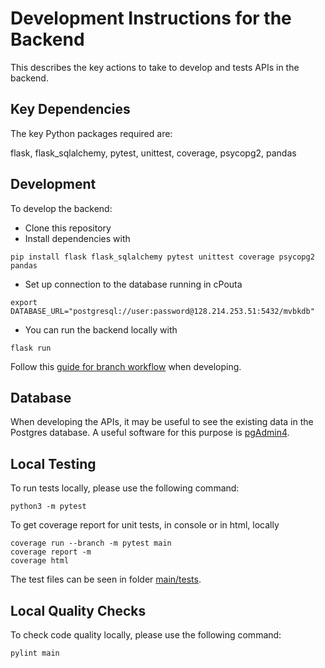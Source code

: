 # Development Instructions for the Backend

This describes the key actions to take to develop and tests APIs in the backend.

## Key Dependencies

The key Python packages required are:

flask, flask_sqlalchemy, pytest, unittest, coverage, psycopg2, pandas

## Development

To develop the backend:
* Clone this repository
* Install dependencies with

```
pip install flask flask_sqlalchemy pytest unittest coverage psycopg2 pandas
```

* Set up connection to the database running in cPouta
```
export DATABASE_URL="postgresql://user:password@128.214.253.51:5432/mvbkdb"
```

* You can run the backend locally with

```
flask run
```

Follow this [guide for branch workflow](https://github.com/movie-book-recommender/movie-book-recommender-project/blob/main/Documentation/workflow/branch_workflow.md) when developing.

## Database

When developing the APIs, it may be useful to see the existing data in the Postgres database. A useful software for this purpose is [pgAdmin4](https://www.pgadmin.org/download/).

## Local Testing

To run tests locally, please use the following command: 
```
python3 -m pytest
```

To get coverage report for unit tests, in console or in html, locally
```
coverage run --branch -m pytest main 
coverage report -m
coverage html
```

The test files can be seen in folder [main/tests](https://github.com/movie-book-recommender/movie-book-backend/tree/main/main/tests).

## Local Quality Checks

To check code quality locally, please use the following command: 
```
pylint main
```
